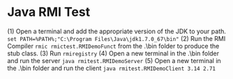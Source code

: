 # Java RMI Test

(1) Open a terminal and add the appropriate version of the JDK to your path.
	`set PATH=%PATH%;"C:\Program Files\Java\jdk1.7.0_67\bin"`
(2) Run the RMI Compiler `rmic rmictest.RMIDemoFunct` from the .\bin folder to produce the stub class.
(3) Run `rmiregistry`
(4) Open a new terminal in the .\bin folder and run the server `java rmitest.RMIDemoServer`
(5) Open a new terminal in the .\bin folder and run the client `java rmitest.RMIDemoClient 3.14 2.71`